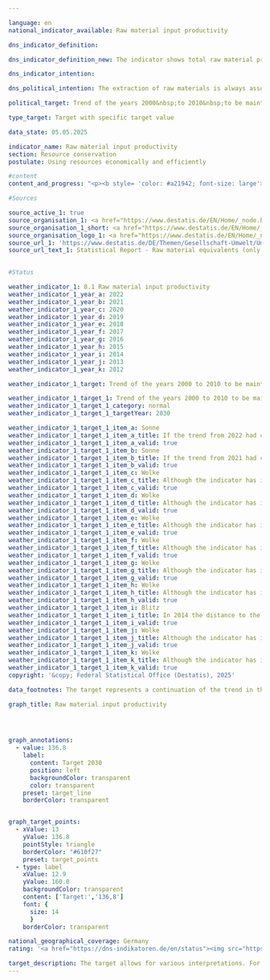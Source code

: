 ```yaml
---

language: en        
national_indicator_available: Raw material input productivity        

dns_indicator_definition:         

dns_indicator_definition_new: The indicator shows total raw material productivity compared to the base year 2010. The indicator compares the value of all goods sold for final use (in euros, price-adjusted) with the mass of raw materials used for their production at home and abroad (in tonnes). The final use includes both domestic consumption and domestic investment as well as exports. The denominator of the indicator includes both abiotic and biotic raw materials extracted from the environment as well as plant material produced by agriculture and forestry. The graph shows the indicator itself as well as the numerator and denominator separately.        

dns_indicator_intention:         

dns_political_intention: The extraction of raw materials is always associated with a negative impact on nature. Due to the growing demand for raw materials, raw material deposits are increasingly being tapped worldwide in areas that are particularly sensitive to human impact. For this reason, the German government set itself the goal of further increasing overall raw material productivity in the German Resource Efficiency Programme (ProgRess) II in 2016.        

political_target: Trend of the years 2000&nbsp;to 2010&nbsp;to be maintained until 2030        

type_target: Target with specific target value        

data_state: 05.05.2025        

indicator_name: Raw material input productivity        
section: Resource conservation        
postulate: Using resources economically and efficiently        

#content         
content_and_progress: "<p><b style= 'color: #a21942; font-size: large'>8.1&nbsp;Raw material input productivity</b><br><br>The production of all goods intended for final use in Germany requires raw materials. Final use may comprise&nbsp;–&nbsp;depending on the type of goods&nbsp;–&nbsp;consumption, investment in non-consumption goods, or export abroad. However, the resources of fossil fuels, metal ores, and other mineral raw materials are finite. Although biotic raw materials such as timber or agricultural products are renewable, their utilisation also has environmental impacts. It is therefore essential to accurately capture the extent of both direct and indirect raw material use.<br><br>An indicator of a country's resource use intensity is total raw material productivity. This indicator sets the inflation-adjusted monetary value of goods designated for final use and export in relation to the quantity of raw material equivalents used in their production. The concept of raw material equivalents involves converting all goods into the amount of raw materials required for their production along the entire global value chain&nbsp;–&nbsp;both domestically and abroad. The calculation of the indicator requires, among other things, determining the mass of raw materials used in the production of imported goods. This is based on a complex input-output model that combines physical and monetary data from various official and non-official sources.<br><br>The indicator includes not only non-renewable raw materials (mineral resources, fossil fuels, stones and earths) but also plant-based products from agriculture and forestry. Minor double counting may occur, for instance when both the mass of a harvested product and the mass of the mineral fertiliser used in its production are included. As the raw material use presented in the indicator relates not only to domestic final use but also to exports, it does not equate to Germany’s raw material footprint.<br><br>Between 2010&nbsp;and 2022, the value of the indicator rose by 27%. This increase is primarily attributable to growth in the numerator: the inflation-adjusted value of final use (domestic consumption, domestic investment in construction, equipment, and other capital goods, as well as exports) rose by 25% over the comparison period. Domestic raw material extraction declined slightly (–6%), while the mass of imports in raw material equivalents remained nearly constant. Overall, this resulted in a 1% decrease in the denominator.<br><br>Raw materials extracted domestically or imported are often re-exported. Therefore, the denominator of the indicator does not indicate an increase in global raw material extraction for consumption and investment in Germany, but rather reflects the high level of international economic integration of the German economy. From 2010&nbsp;to 2022, total raw material productivity showed a generally upward trend. In 2021, it increased by 5&nbsp;percentage points compared to the previous year; preliminary calculations for 2022&nbsp;indicate a further increase of 11&nbsp;percentage points. Overall, this results in a 27&nbsp;percentage point increase between 2010&nbsp;and 2022, equivalent to an average annual growth rate of approximately 2.0%&nbsp;–&nbsp;exceeding the politically defined target.</p>"                

#Sources        

source_active_1: true
source_organisation_1: <a href="https://www.destatis.de/EN/Home/_node.html" target="_blank">Federal Statistical Office</a>
source_organisation_1_short: <a href="https://www.destatis.de/EN/Home/_node.html" target="_blank">Federal Statistical Office</a>
source_organisation_logo_1: <a href="https://www.destatis.de/EN/Home/_node.html" target="_blank"><img src="https://dns-indikatoren.de/public/OrgImgEn/destatis.png" alt="Federal Statistical Office" title=" Click here to visit the homepage of the organizationFederal Statistical Office" style="height:60px; width:148px; border:transparent"/></a>
source_url_1: 'https://www.destatis.de/DE/Themen/Gesellschaft-Umwelt/Umwelt/UGR/rohstoffe-materialfluesse-wasser/_inhalt.html#_47vjyakwy'
source_url_text_1: Statistical Report - Raw material equivalents (only available in German)
        

#Status        

weather_indicator_1: 8.1 Raw material input productivity
weather_indicator_1_year_a: 2022
weather_indicator_1_year_b: 2021
weather_indicator_1_year_c: 2020
weather_indicator_1_year_d: 2019
weather_indicator_1_year_e: 2018
weather_indicator_1_year_f: 2017
weather_indicator_1_year_g: 2016
weather_indicator_1_year_h: 2015
weather_indicator_1_year_i: 2014
weather_indicator_1_year_j: 2013
weather_indicator_1_year_k: 2012

weather_indicator_1_target: Trend of the years 2000 to 2010 to be maintained until 2030

weather_indicator_1_target_1: Trend of the years 2000 to 2010 to be maintained until 2030
weather_indicator_1_target_1_category: normal
weather_indicator_1_target_1_targetYear: 2030

weather_indicator_1_target_1_item_a: Sonne
weather_indicator_1_target_1_item_a_title: If the trend from 2022 had continued, the target value would have been reached or missed by less than 5% of the difference between the target value and the value at that time.
weather_indicator_1_target_1_item_a_valid: true
weather_indicator_1_target_1_item_b: Sonne
weather_indicator_1_target_1_item_b_title: If the trend from 2021 had continued, the target value would have been reached or missed by less than 5% of the difference between the target value and the value at that time.
weather_indicator_1_target_1_item_b_valid: true
weather_indicator_1_target_1_item_c: Wolke
weather_indicator_1_target_1_item_c_title: Although the indicator has in 2020 been moving in the desired direction toward the target, if the trend had to continued, the target would have been missed in the target year by more than 20% of the difference between the target value and the value at that time.
weather_indicator_1_target_1_item_c_valid: true
weather_indicator_1_target_1_item_d: Wolke
weather_indicator_1_target_1_item_d_title: Although the indicator has in 2019 been moving in the desired direction toward the target, if the trend had to continued, the target would have been missed in the target year by more than 20% of the difference between the target value and the value at that time.
weather_indicator_1_target_1_item_d_valid: true
weather_indicator_1_target_1_item_e: Wolke
weather_indicator_1_target_1_item_e_title: Although the indicator has in 2018 been moving in the desired direction toward the target, if the trend had to continued, the target would have been missed in the target year by more than 20% of the difference between the target value and the value at that time.
weather_indicator_1_target_1_item_e_valid: true
weather_indicator_1_target_1_item_f: Wolke
weather_indicator_1_target_1_item_f_title: Although the indicator has in 2017 been moving in the desired direction toward the target, if the trend had to continued, the target would have been missed in the target year by more than 20% of the difference between the target value and the value at that time.
weather_indicator_1_target_1_item_f_valid: true
weather_indicator_1_target_1_item_g: Wolke
weather_indicator_1_target_1_item_g_title: Although the indicator has in 2016 been moving in the desired direction toward the target, if the trend had to continued, the target would have been missed in the target year by more than 20% of the difference between the target value and the value at that time.
weather_indicator_1_target_1_item_g_valid: true
weather_indicator_1_target_1_item_h: Wolke
weather_indicator_1_target_1_item_h_title: Although the indicator has in 2015 been moving in the desired direction toward the target, if the trend had to continued, the target would have been missed in the target year by more than 20% of the difference between the target value and the value at that time.
weather_indicator_1_target_1_item_h_valid: true
weather_indicator_1_target_1_item_i: Blitz
weather_indicator_1_target_1_item_i_title: In 2014 the distance to the target was constantly high or had increased. Thus, the indicator did not develop in the desired direction.
weather_indicator_1_target_1_item_i_valid: true
weather_indicator_1_target_1_item_j: Wolke
weather_indicator_1_target_1_item_j_title: Although the indicator has in 2013 been moving in the desired direction toward the target, if the trend had to continued, the target would have been missed in the target year by more than 20% of the difference between the target value and the value at that time.
weather_indicator_1_target_1_item_j_valid: true
weather_indicator_1_target_1_item_k: Wolke
weather_indicator_1_target_1_item_k_title: Although the indicator has in 2012 been moving in the desired direction toward the target, if the trend had to continued, the target would have been missed in the target year by more than 20% of the difference between the target value and the value at that time.
weather_indicator_1_target_1_item_k_valid: true        
copyright: '&copy; Federal Statistical Office (Destatis), 2025'        

data_footnotes: The target represents a continuation of the trend in the period from 2000 to 2010, when the average annual increase amounted to about 1.6%.<br>• 2022 provisional data.        

graph_title: Raw material input productivity        

        


graph_annotations:
  - value: 136.8
    label:
      content: Target 2030
      position: left
      backgroundColor: transparent
      color: transparent
    preset: target_line
    borderColor: transparent        


graph_target_points:
  - xValue: 13
    yValue: 136.8
    pointStyle: triangle
    borderColor: "#610f27"
    preset: target_points
  - type: label
    xValue: 12.9
    yValue: 160.0
    backgroundColor: transparent
    content: ['Target:','136,8']
    font: {
      size: 14
      }
    borderColor: transparent                

national_geographical_coverage: Germany        
rating: '<a href="https://dns-indikatoren.de/en/status"><img src="https://sdg-indikatoren.de/public/Wettersymbole/Sonne.png" title="If the trend from 2022 had continued, the target value would have been reached or missed by less than 5% of the difference between the target value and the value at that time." alt="Weathersymbol: Sun"/></a>'        

target_description: The target allows for various interpretations. For the assessment of indicator 8.1, the geometric mean of the indicator’s increase between 2000 and 2010 is calculated and used as the basis for the desired development up to 2030. Standardised to the 2010 value, this results in a target of 136.8 for 2030. Accordingly, total raw material input productivity should reach at least 136.8% of the 2010 value by 2030.<br><br><br>• If the trend from 2017 to 2022 continues, this target will be achieved in 2030. Accordingly, indicator 8.1 is assessed as <b>sun</b> for 2022.        
---
```


